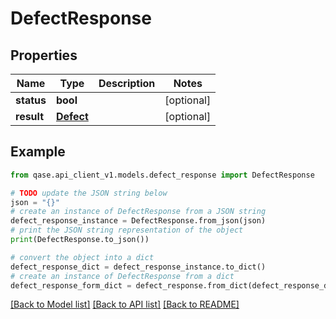 # DefectResponse


## Properties

Name | Type | Description | Notes
------------ | ------------- | ------------- | -------------
**status** | **bool** |  | [optional] 
**result** | [**Defect**](Defect.md) |  | [optional] 

## Example

```python
from qase.api_client_v1.models.defect_response import DefectResponse

# TODO update the JSON string below
json = "{}"
# create an instance of DefectResponse from a JSON string
defect_response_instance = DefectResponse.from_json(json)
# print the JSON string representation of the object
print(DefectResponse.to_json())

# convert the object into a dict
defect_response_dict = defect_response_instance.to_dict()
# create an instance of DefectResponse from a dict
defect_response_form_dict = defect_response.from_dict(defect_response_dict)
```
[[Back to Model list]](../README.md#documentation-for-models) [[Back to API list]](../README.md#documentation-for-api-endpoints) [[Back to README]](../README.md)


